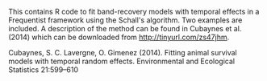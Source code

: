 This contains R code to fit band-recovery models with temporal effects in a Frequentist framework using the Schall's algorithm. Two examples are included. A description of the method can be found in Cubaynes et al. (2014) which can be downloaded from http://tinyurl.com/zs47jhm.

Cubaynes, S. C. Lavergne, O. Gimenez (2014). Fitting animal survival models with temporal random effects. Environmental and Ecological Statistics 21:599–610

